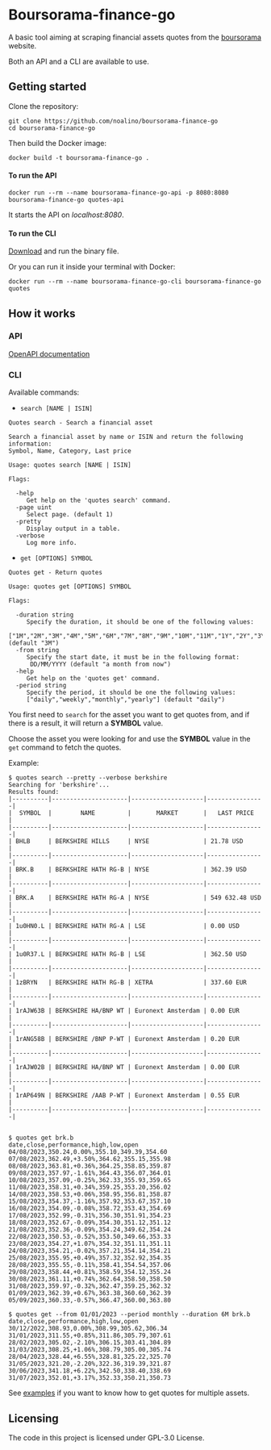 # Boursorama-finance-go

A basic tool aiming at scraping financial assets quotes from the [boursorama](https://www.boursorama.com/bourse/) website.

Both an API and a CLI are available to use.

## Getting started

Clone the repository:

```shell
git clone https://github.com/noalino/boursorama-finance-go
cd boursorama-finance-go
```

Then build the Docker image:

```shell
docker build -t boursorama-finance-go .
```

#### To run the API

```shell
docker run --rm --name boursorama-finance-go-api -p 8080:8080 boursorama-finance-go quotes-api
```

It starts the API on _localhost:8080_.

#### To run the CLI

[Download](https://github.com/noalino/boursorama-finance-go/releases) and run the binary file.

Or you can run it inside your terminal with Docker:

```shell
docker run --rm --name boursorama-finance-go-cli boursorama-finance-go quotes
```

## How it works

### API

[OpenAPI documentation](api/openapi.yml)

### CLI

Available commands:

- `search [NAME | ISIN]`

```text
Quotes search - Search a financial asset

Search a financial asset by name or ISIN and return the following information:
Symbol, Name, Category, Last price

Usage: quotes search [NAME | ISIN]

Flags:

  -help
     Get help on the 'quotes search' command.
  -page uint
     Select page. (default 1)
  -pretty
     Display output in a table.
  -verbose
     Log more info.
```

- `get [OPTIONS] SYMBOL`

```text
Quotes get - Return quotes

Usage: quotes get [OPTIONS] SYMBOL

Flags:

  -duration string
     Specify the duration, it should be one of the following values:
     ["1M","2M","3M","4M","5M","6M","7M","8M","9M","10M","11M","1Y","2Y","3Y"] (default "3M")
  -from string
     Specify the start date, it must be in the following format:
      DD/MM/YYYY (default "a month from now")
  -help
     Get help on the 'quotes get' command.
  -period string
     Specify the period, it should be one the following values:
     ["daily","weekly","monthly","yearly"] (default "daily")
```

You first need to `search` for the asset you want to get quotes from, and if there is a result, it will return a **SYMBOL** value.

Choose the asset you were looking for and use the **SYMBOL** value in the `get` command to fetch the quotes.

Example:

```shell
$ quotes search --pretty --verbose berkshire
Searching for 'berkshire'...
Results found:
|----------|---------------------|--------------------|----------------|
|  SYMBOL  |        NAME         |       MARKET       |   LAST PRICE   |
|----------|---------------------|--------------------|----------------|
| BHLB     | BERKSHIRE HILLS     | NYSE               | 21.78 USD      |
|----------|---------------------|--------------------|----------------|
| BRK.B    | BERKSHIRE HATH RG-B | NYSE               | 362.39 USD     |
|----------|---------------------|--------------------|----------------|
| BRK.A    | BERKSHIRE HATH RG-A | NYSE               | 549 632.48 USD |
|----------|---------------------|--------------------|----------------|
| 1u0HN0.L | BERKSHIRE HATH RG-A | LSE                | 0.00 USD       |
|----------|---------------------|--------------------|----------------|
| 1u0R37.L | BERKSHIRE HATH RG-B | LSE                | 362.50 USD     |
|----------|---------------------|--------------------|----------------|
| 1zBRYN   | BERKSHIRE HATH RG-B | XETRA              | 337.60 EUR     |
|----------|---------------------|--------------------|----------------|
| 1rAJW63B | BERKSHIRE HA/BNP WT | Euronext Amsterdam | 0.00 EUR       |
|----------|---------------------|--------------------|----------------|
| 1rANG58B | BERKSHIRE /BNP P-WT | Euronext Amsterdam | 0.20 EUR       |
|----------|---------------------|--------------------|----------------|
| 1rAJW02B | BERKSHIRE HA/BNP WT | Euronext Amsterdam | 0.00 EUR       |
|----------|---------------------|--------------------|----------------|
| 1rAP649N | BERKSHIRE /AAB P-WT | Euronext Amsterdam | 0.55 EUR       |
|----------|---------------------|--------------------|----------------|


$ quotes get brk.b
date,close,performance,high,low,open
04/08/2023,350.24,0.00%,355.10,349.39,354.60
07/08/2023,362.49,+3.50%,364.62,355.15,355.98
08/08/2023,363.81,+0.36%,364.25,358.85,359.87
09/08/2023,357.97,-1.61%,364.43,356.07,364.01
10/08/2023,357.09,-0.25%,362.33,355.93,359.65
11/08/2023,358.31,+0.34%,359.25,353.20,356.02
14/08/2023,358.53,+0.06%,358.95,356.81,358.87
15/08/2023,354.37,-1.16%,357.92,353.67,357.10
16/08/2023,354.09,-0.08%,358.72,353.43,354.69
17/08/2023,352.99,-0.31%,356.30,351.91,354.23
18/08/2023,352.67,-0.09%,354.30,351.12,351.12
21/08/2023,352.36,-0.09%,354.24,349.62,354.24
22/08/2023,350.53,-0.52%,353.50,349.66,353.33
23/08/2023,354.27,+1.07%,354.32,351.11,351.11
24/08/2023,354.21,-0.02%,357.21,354.14,354.21
25/08/2023,355.95,+0.49%,357.32,352.92,354.35
28/08/2023,355.55,-0.11%,358.41,354.54,357.06
29/08/2023,358.44,+0.81%,358.59,354.12,355.24
30/08/2023,361.11,+0.74%,362.64,358.50,358.50
31/08/2023,359.97,-0.32%,362.47,359.25,362.32
01/09/2023,362.39,+0.67%,363.38,360.60,362.39
05/09/2023,360.33,-0.57%,366.47,360.00,363.80

$ quotes get --from 01/01/2023 --period monthly --duration 6M brk.b
date,close,performance,high,low,open
30/12/2022,308.93,0.00%,308.99,305.62,306.34
31/01/2023,311.55,+0.85%,311.86,305.79,307.61
28/02/2023,305.02,-2.10%,306.15,303.41,304.89
31/03/2023,308.25,+1.06%,308.79,305.00,305.74
28/04/2023,328.44,+6.55%,328.81,325.22,325.70
31/05/2023,321.20,-2.20%,322.36,319.39,321.87
30/06/2023,341.18,+6.22%,342.50,338.40,338.69
31/07/2023,352.01,+3.17%,352.33,350.21,350.73
```

See [examples](./examples/README.md) if you want to know how to get quotes for multiple assets.

## Licensing

The code in this project is licensed under GPL-3.0 License.

